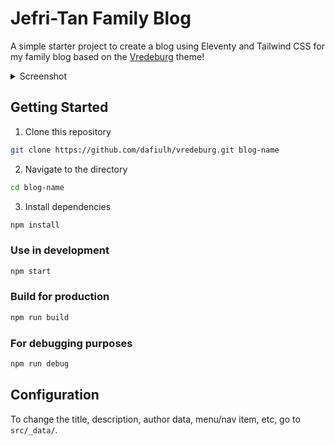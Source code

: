 # Jefri-Tan Family Blog

A simple starter project to create a blog using Eleventy and Tailwind CSS for my family blog based on the [Vredeburg](https://vredeburg.netlify.app) theme!

<details>
  <summary>Screenshot</summary>
  
  ![](https://i.imgur.com/wGj2YZD.jpg)
</details>


## Getting Started
1. Clone this repository
```bash
git clone https://github.com/dafiulh/vredeburg.git blog-name
```
2. Navigate to the directory
```bash
cd blog-name
```
3. Install dependencies
```bash
npm install
```

### Use in development
```bash
npm start
```

### Build for production
```bash
npm run build
```

### For debugging purposes
```bash
npm run debug
```

## Configuration
To change the title, description, author data, menu/nav item, etc, go to `src/_data/`.
